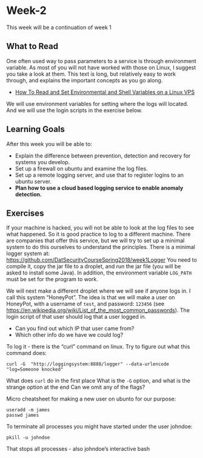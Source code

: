 # Week-2

This week will be a continuation of week 1

## What to Read

One often used way to pass parameters to a service is through environment variable. As most of you will not have worked with those on Linux, I suggest you take a look at them. This text is long, but relatively easy to work through, and explains the important concepts as you go along.

* [How To Read and Set Environmental and Shell Variables on a Linux VPS](https://www.digitalocean.com/community/tutorials/how-to-read-and-set-environmental-and-shell-variables-on-a-linux-vps)

We will use environment variables for setting where the logs will located. And we will use the login scripts in the exercise below.

## Learning Goals

After this week you will be able to:
* Explain the difference between prevention, detection and recovery for systems you develop.
* Set up a firewall on ubuntu and examine the log files.
* Set up a remote logging server, and use that to register logins to an ubuntu server.
* **Plan how to use a cloud based logging service to enable anomaly detection.**

## Exercises

If your machine is hacked, you will not be able to look at the log files to see what happened. So it is good practice to log to a different machine. There are companies that offer this service, but we will try to set up a minimal system to do this ourselves to understand the principles.
There is a minimal logger system at:
https://github.com/DatSecurityCourseSpring2018/week1Logger
You need to compile it, copy the jar file to a droplet, and run the jar file (you will be asked to install some Java).
In addition, the environment variable `LOG_PATH` must be set for the program to work.

We will next make a different droplet where we will see if anyone logs in. I call this system “HoneyPot”.
The idea is that we will make  a user on HoneyPot, with a username of `test`, and password: `123456` (see https://en.wikipedia.org/wiki/List_of_the_most_common_passwords).
The login script of that user should log that a user logged in.
* Can you find out which IP that user came from?
* Which other info do we have we could log?

To log it - there is the “curl” command on linux. Try to figure out what this command does:
```
curl -G  "http://loggingsystem:8888/logger" --data-urlencode "log=Someone knocked"
```
What does `curl` do in the first place
What is the `-G` option, and what is the strange option at the end
Can we omit any of the flags?


Micro cheatsheet for making a new user on ubunto for our purpose:
```
useradd -m james
passwd james
```

To terminate all processes you might have started under the user johndoe:
```
pkill -u johndoe
```
That stops all processes - also johndoe’s interactive bash
